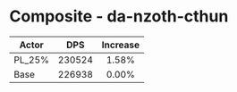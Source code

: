 # Composite - da-nzoth-cthun
| Actor | DPS | Increase |
|---|:---:|:---:|
|PL_25%|230524|1.58%|
|Base|226938|0.00%|
